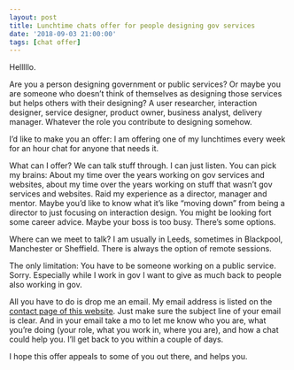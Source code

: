 ```yaml
---
layout: post
title: Lunchtime chats offer for people designing gov services
date: '2018-09-03 21:00:00'
tags: [chat offer]
---
```

Helllllo.

Are you a person designing government or public services? Or maybe you are someone who doesn’t think of themselves as designing those services but helps others with their designing? A user researcher, interaction designer, service designer, product owner, business analyst, delivery manager. Whatever the role you contribute to designing somehow.

I’d like to make you an offer: I am offering one of my lunchtimes every week for an hour chat for anyone that needs it.

What can I offer? We can talk stuff through. I can just listen. You can pick my brains: About my time over the years working on gov services and websites, about my time over the years working on stuff that wasn’t gov services and websites. Raid my experience as a director, manager and mentor. Maybe you’d like to know what it’s like “moving down” from being a director to just focusing on interaction design. You might be looking fort some career advice. Maybe your boss is too busy. There’s some options.

Where can we meet to talk? I am usually in Leeds, sometimes in Blackpool, Manchester or Sheffield. There is always the option of remote sessions.

The only limitation: You have to be someone working on a public service. Sorry. Especially while I work in gov I want to give as much back to people also working in gov.

All you have to do is drop me an email. My email address is listed on the [contact page of this website](/contact). Just make sure the subject line of your email is clear. And in your email take a mo to let me know who you are, what you’re doing (your role, what you work in, where you are), and how a chat could help you. I’ll get back to you within a couple of days.

I hope this offer appeals to some of you out there, and helps you.
